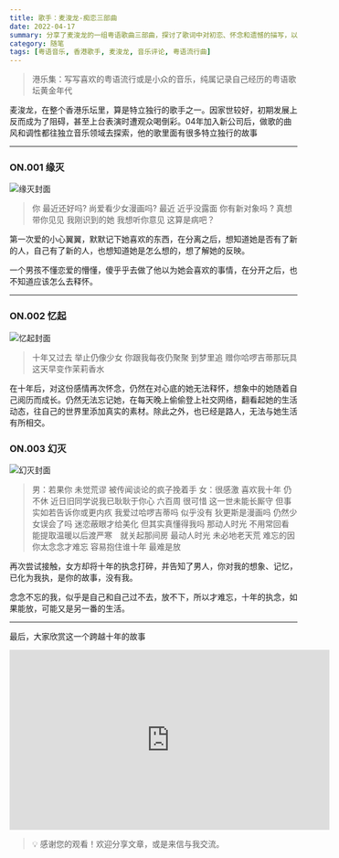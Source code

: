 ```yaml
---
title: 歌手：麦浚龙-痴恋三部曲
date: 2022-04-17
summary: 分享了麦浚龙的一组粤语歌曲三部曲，探讨了歌词中对初恋、怀念和遗憾的描写，以及歌手在香港乐坛的独特音乐风格。
category: 随笔
tags: [粤语音乐, 香港歌手, 麦浚龙, 音乐评论, 粤语流行曲]
---
```


> 港乐集：写写喜欢的粤语流行或是小众的音乐，纯属记录自己经历的粤语歌坛黄金年代

麦浚龙，在整个香港乐坛里，算是特立独行的歌手之一。因家世较好，初期发展上反而成为了阻碍，甚至上台表演时遭观众喝倒彩。04年加入新公司后，做歌的曲风和调性都往独立音乐领域去探索，他的歌里面有很多特立独行的故事

---

### ON.001 缘灭

![缘灭封面](https://blog-1259751088.cos.ap-shanghai.myqcloud.com/20201130231457.jpg)

> 你 最近还好吗? 尚爱看少女漫画吗?
最近 近乎没露面 你有新对象吗 ?
真想带你见见 我刚识到的她
我想听你意见 这算是病吧？
> 

第一次爱的小心翼翼，默默记下她喜欢的东西，在分离之后，想知道她是否有了新的人，自己有了新的人，也想知道她是怎么想的，想了解她的反映。

一个男孩不懂恋爱的懵懂，傻乎乎去做了他以为她会喜欢的事情，在分开之后，也不知道应该怎么去释怀。

---

### ON.002 忆起

![忆起封面](https://blog-1259751088.cos.ap-shanghai.myqcloud.com/20201130231358.jpeg)

> 十年又过去 举止仍像少女
你跟我每夜仍聚聚 到梦里追
赠你哈啰吉蒂那玩具
这天早变作茉莉香水
> 

在十年后，对这份感情再次怀念，仍然在对心底的她无法释怀，想象中的她随着自己阅历而成长。仍然无法忘记她，在每天晚上偷偷登上社交网络，翻看起她的生活动态，往自己的世界里添加真实的素材。除此之外，也已经是路人，无法与她生活有所相交。

### ON.003 幻灭

![幻灭封面](https://blog-1259751088.cos.ap-shanghai.myqcloud.com/20201130231220.jpeg)

> 男：若果你 未觉荒谬 被传闻谈论的疯子挽着手
女：很感激 喜欢我十年 仍不休
近日旧同学说我已耿耿于你心 六百周
很可惜 这一世未能长厮守
但事实如若告诉你或更内疚
我爱过哈啰吉蒂吗 似乎没有
狄更斯是漫画吗 仍然少女误会了吗
迷恋蔽眼才给美化 但其实真懂得我吗
那动人时光 不用常回看
能提取温暖以后渡严寒　就关起那间房
最动人时光 未必地老天荒
难忘的因你太念念才难忘
容易抱住谁十年 最难是放
> 

再次尝试接触，女方却将十年的执念打碎，并告知了男人，你对我的想象、记忆，已化为我执，是你的故事，没有我。

念念不忘的我，似乎是自己和自己过不去，放不下，所以才难忘，十年的执念，如果能放，可能又是另一番的生活。

---

最后，大家欣赏这一个跨越十年的故事

<iframe width="560" height="315" src="https://www.youtube.com/embed/xc6vJ6T1N3o?si=nZ90xeUP3cCCST-H" title="YouTube video player" frameborder="0" allow="accelerometer; autoplay; clipboard-write; encrypted-media; gyroscope; picture-in-picture; web-share" referrerpolicy="strict-origin-when-cross-origin" allowfullscreen></iframe>

> 💡 感谢您的观看！欢迎分享文章，或是来信与我交流。